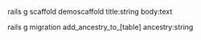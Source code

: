 

rails g scaffold demoscaffold title:string body:text
 
 
 rails g migration add_ancestry_to_[table] ancestry:string
 